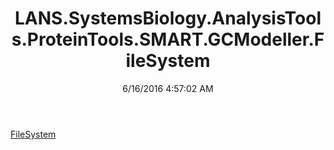 ﻿---
title: LANS.SystemsBiology.AnalysisTools.ProteinTools.SMART.GCModeller.FileSystem
date: 6/16/2016 4:57:02 AM
---

[FileSystem](T-LANS.SystemsBiology.AnalysisTools.ProteinTools.SMART.GCModeller.FileSystem.FileSystem.html)
